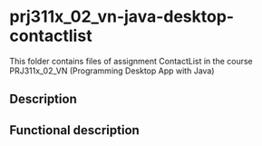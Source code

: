 # prj311x_02_vn-java-desktop-contactlist
 This folder contains files of assignment ContactList in the course PRJ311x_02_VN (Programming Desktop App with Java)


## Description


## Functional description
